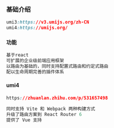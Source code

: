 ### 基础介绍

```css
umi3:https://v3.umijs.org/zh-CN
umi4:https://umijs.org/
```

#### 功能

```js
基于react
可扩展的企业级前端应用框架
以路由为基础的，同时支持配置式路由和约定式路由
配以生命周期完善的插件体系
```

#### umi4

```css
https://zhuanlan.zhihu.com/p/531657498
```

```js
同时支持 Vite 和 Webpack 两种构建方式
升级了路由方案到 React Router 6
提供了 Vue 支持
```

